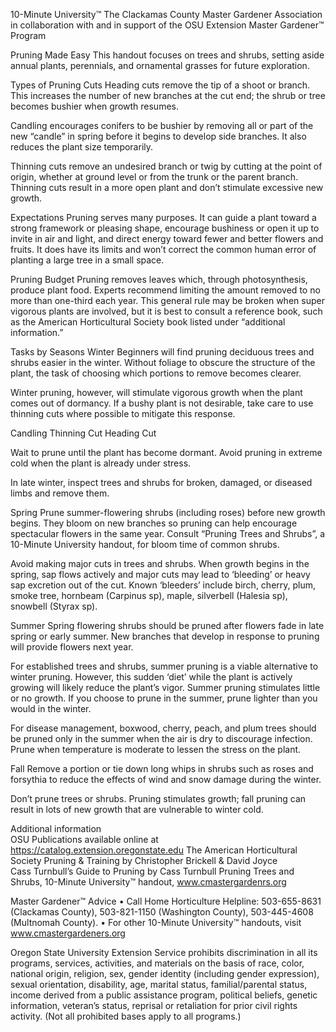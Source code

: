 

10-Minute University™ 
The Clackamas County Master Gardener Association in collaboration with and in support of 
the OSU Extension Master Gardener™ Program   
 
Pruning Made Easy 
This handout focuses on trees and shrubs, setting aside annual plants, perennials, and ornamental 
grasses for future exploration. 
 
Types of Pruning Cuts 
Heading cuts remove the tip of a shoot or branch. This increases the number of new branches at the 
cut end; the shrub or tree becomes bushier when growth resumes. 
 
Candling encourages conifers to be bushier by removing all or part of the new “candle” in spring 
before it begins to develop side branches.  It also reduces the plant size temporarily. 
 
Thinning cuts remove an undesired branch or twig by cutting at the point of origin, whether at 
ground level or from the trunk or the parent branch.  Thinning cuts result in a more open plant and 
don’t stimulate excessive new growth. 
      
Expectations 
Pruning serves many purposes. It can guide a plant toward a strong framework or pleasing shape, 
encourage bushiness or open it up to invite in air and light, and direct energy toward fewer and 
better flowers and fruits. It does have its limits and won’t correct the common human error of 
planting a large tree in a small space. 
 
Pruning Budget 
Pruning removes leaves which, through photosynthesis, produce plant food.  Experts recommend 
limiting the amount removed to no more than one-third each year. This general rule may be broken 
when super vigorous plants are involved, but it is best to consult a reference book, such as the 
American Horticultural Society book listed under “additional information.”  
 
Tasks by Seasons 
Winter 
Beginners will find pruning deciduous trees and shrubs easier in the winter. Without foliage to 
obscure the structure of the plant, the task of choosing which portions to remove becomes clearer. 
 
Winter pruning, however, will stimulate vigorous growth when the plant comes out of dormancy.  If a 
bushy plant is not desirable, take care to use thinning cuts where possible to mitigate this response. 
 
Candling 
Thinning Cut 
Heading Cut 
 

Wait to prune until the plant has become dormant.  Avoid pruning in extreme cold when the plant is 
already under stress. 
 
In late winter, inspect trees and shrubs for broken, damaged, or diseased limbs and remove them. 
 
Spring 
Prune summer-flowering shrubs (including roses) before new growth begins. They bloom on new 
branches so pruning can help encourage spectacular flowers in the same year. Consult “Pruning Trees 
and Shrubs”, a 10-Minute University handout, for bloom time of common shrubs. 
 
Avoid making major cuts in trees and shrubs. When growth begins in the spring, sap flows actively 
and major cuts may lead to ‘bleeding’ or heavy sap excretion out of the cut. Known ‘bleeders’ include 
birch, cherry, plum, smoke tree, hornbeam (Carpinus sp), maple, silverbell (Halesia sp), snowbell 
(Styrax sp).  
 
Summer 
Spring flowering shrubs should be pruned after flowers fade in late spring or early summer. New 
branches that develop in response to pruning will provide flowers next year.  
 
For established trees and shrubs, summer pruning is a viable alternative to winter pruning. However, 
this sudden ‘diet’ while the plant is actively growing will likely reduce the plant’s vigor. Summer 
pruning stimulates little or no growth. If you choose to prune in the summer, prune lighter than you 
would in the winter.  
 
For disease management, boxwood, cherry, peach, and plum trees should be pruned only in the 
summer when the air is dry to discourage infection. Prune when temperature is moderate to lessen 
the stress on the plant. 
 
Fall 
Remove a portion or tie down long whips in shrubs such as roses and forsythia to reduce the effects 
of wind and snow damage during the winter. 
 
Don’t prune trees or shrubs. Pruning stimulates growth; fall pruning can result in lots of new growth 
that are vulnerable to winter cold. 
 
Additional information  
OSU Publications available online at https://catalog.extension.oregonstate.edu 
 The American Horticultural Society Pruning & Training by Christopher Brickell & David Joyce  
Cass Turnbull’s Guide to Pruning by Cass Turnbull 
Pruning Trees and Shrubs, 10-Minute University™ handout, www.cmastergardenrs.org 
 
Master Gardener™ Advice 
• Call Home Horticulture Helpline:  503-655-8631 (Clackamas County), 503-821-1150 
(Washington County), 503-445-4608 (Multnomah County). 
• For other 10-Minute University™  handouts, visit www.cmastergardeners.org  
 
Oregon State University Extension Service prohibits discrimination in all its programs, services, activities, and materials on the basis of 
race, color, national origin, religion, sex, gender identity (including gender expression), sexual orientation, disability, age, marital status, 
familial/parental status, income derived from a public assistance program, political beliefs, genetic information, veteran’s status, 
reprisal or retaliation for prior civil rights activity. (Not all prohibited bases apply to all programs.) 